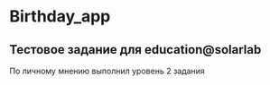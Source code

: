 # Birthday_app

## Тестовое задание для education@solarlab

По личному мнению выполнил уровень 2 задания